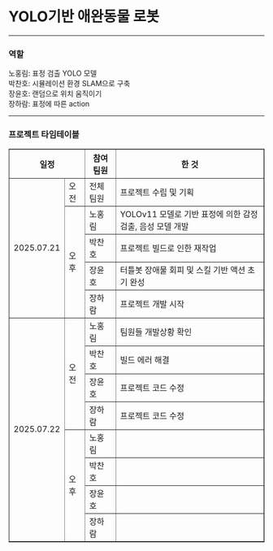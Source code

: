 # YOLO기반 애완동물 로봇
---
### 역할

노홍림: 표정 검출 YOLO 모델<br>
박찬호: 시뮬레이션 환경 SLAM으로 구축<br> 
장윤호: 랜덤으로 위치 움직이기<br>
장하람: 표정에 따른 action

---
### 프로젝트 타임테이블
<table border="1"> 
    <tr>
        <th colspan="2">일정</th>
        <th>참여 팀원</th>
        <th>한 것</th>
    </tr>
    <tr>
        <td rowspan="5">2025.07.21</td>
        <td>오전</td>
        <td>전체 팀원</td>
        <td>프로젝트 수립 및 기획</td>
    </tr>
    <tr>
        <td rowspan="4">오후</td>
        <td>노홍림</td>
        <td>YOLOv11 모델로 기반 표정에 의한 감정 검출, 음성 모델 개발</td>
    </tr>
    <tr>
        <td>박찬호</td>
        <td>프로젝트 빌드로 인한 재작업</td>
    </tr>
    <tr>
        <td>장윤호</td>
        <td>터틀봇 장애물 회피 및 스킬 기반 액션 초기 완성</td>
    </tr>
    <tr>
        <td>장하람</td>
        <td>프로젝트 개발 시작</td>
    </tr>
    <tr>
        <td rowspan="9">2025.07.22</td>
        <td rowspan="4">오전</td>
        <td>노홍림</td>
        <td>팀원들 개발상황 확인</td>
    </tr>
    <tr>
        <td>박찬호</td>
        <td>빌드 에러 해결</td>
    </tr>
    <tr>
        <td>장윤호</td>
        <td>프로젝트 코드 수정</td>
    </tr>
    <tr>
        <td>장하람</td>
        <td>프로젝트 코드 수정</td>
    </tr>
    <tr>
        <td rowspan="4">오후</td>
        <td>노홍림</td>
        <td></td>
    </tr>
    <tr>
        <td>박찬호</td>
        <td></td>
    </tr>
    <tr>
        <td>장윤호</td>
        <td></td>
    </tr>
    <tr>
        <td>장하람</td>
        <td></td>
    </tr>

</table>